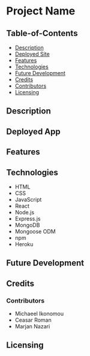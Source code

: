 # Project Name

## Table-of-Contents

- [Description](#description)
- [Deployed Site](#deployed-site)
- [Features](#features)
- [Technologies](#technologies)
- [Future Development](#future-development)
- [Credits](#credits)
- [Contributors](#contributors)
- [Licensing](#licensing)

## Description

## Deployed App

## Features

## Technologies

- HTML
- CSS
- JavaScript
- React
- Node.js
- Express.js
- MongoDB
- Mongoose ODM
- npm
- Heroku

## Future Development

## Credits

### Contributors

- Michaeel Ikonomou
- Ceasar Roman
- Marjan Nazari

## Licensing
